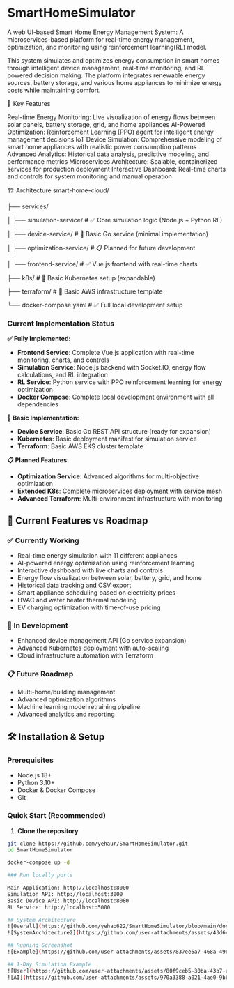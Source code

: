 # SmartHomeSimulator
A web UI-based Smart Home Energy Management System: A microservices-based platform for real-time energy management, optimization, and monitoring using reinforcement learning(RL) model.

This system simulates and optimizes energy consumption in smart homes through intelligent device management, real-time monitoring, and RL powered decision making. The platform integrates renewable energy sources, battery storage, and various home appliances to minimize energy costs while maintaining comfort.

🚀 Key Features

Real-time Energy Monitoring: Live visualization of energy flows between solar panels, battery storage, grid, and home appliances
AI-Powered Optimization: Reinforcement Learning (PPO) agent for intelligent energy management decisions
IoT Device Simulation: Comprehensive modeling of smart home appliances with realistic power consumption patterns
Advanced Analytics: Historical data analysis, predictive modeling, and performance metrics
Microservices Architecture: Scalable, containerized services for production deployment
Interactive Dashboard: Real-time charts and controls for system monitoring and manual operation

🏗️ Architecture
smart-home-cloud/

├── services/

│   ├── simulation-service/     # ✅ Core simulation logic (Node.js + Python RL)

│   ├── device-service/        # 🚧 Basic Go service (minimal implementation)

│   ├── optimization-service/  # 📋 Planned for future development

│   └── frontend-service/      # ✅ Vue.js frontend with real-time charts

├── k8s/                       # 🚧 Basic Kubernetes setup (expandable)

├── terraform/                 # 🚧 Basic AWS infrastructure template

└── docker-compose.yaml       # ✅ Full local development setup

### Current Implementation Status

**✅ Fully Implemented:**
- **Frontend Service**: Complete Vue.js application with real-time monitoring, charts, and controls
- **Simulation Service**: Node.js backend with Socket.IO, energy flow calculations, and RL integration
- **RL Service**: Python service with PPO reinforcement learning for energy optimization
- **Docker Compose**: Complete local development environment with all dependencies

**🚧 Basic Implementation:**
- **Device Service**: Basic Go REST API structure (ready for expansion)
- **Kubernetes**: Basic deployment manifest for simulation service
- **Terraform**: Basic AWS EKS cluster template

**📋 Planned Features:**
- **Optimization Service**: Advanced algorithms for multi-objective optimization
- **Extended K8s**: Complete microservices deployment with service mesh
- **Advanced Terraform**: Multi-environment infrastructure with monitoring

## 🎯 Current Features vs Roadmap

### ✅ Currently Working
- Real-time energy simulation with 11 different appliances
- AI-powered energy optimization using reinforcement learning
- Interactive dashboard with live charts and controls
- Energy flow visualization between solar, battery, grid, and home
- Historical data tracking and CSV export
- Smart appliance scheduling based on electricity prices
- HVAC and water heater thermal modeling
- EV charging optimization with time-of-use pricing

### 🚧 In Development
- Enhanced device management API (Go service expansion)
- Advanced Kubernetes deployment with auto-scaling
- Cloud infrastructure automation with Terraform

### 📋 Future Roadmap
- Multi-home/building management
- Advanced optimization algorithms
- Machine learning model retraining pipeline
- Advanced analytics and reporting

## 🛠️ Installation & Setup

### Prerequisites
- Node.js 18+
- Python 3.10+
- Docker & Docker Compose
- Git

### Quick Start (Recommended)

1. **Clone the repository**
```bash
git clone https://github.com/yehaur/SmartHomeSimulator.git
cd SmartHomeSimulator

docker-compose up -d

### Run locally ports

Main Application: http://localhost:8000
Simulation API: http://localhost:3000
Basic Device API: http://localhost:8080
RL Service: http://localhost:5000

## System Architecture
![Overall](https://github.com/yehao622/SmartHomeSimulator/blob/main/docs/images/ui_overall.png)
![SystemArchitecture2](https://github.com/user-attachments/assets/43d6c898-e6d2-4a9a-957e-bb662c4136f9)

## Running Screenshot
![Example](https://github.com/user-attachments/assets/837ee5a7-468a-496c-aed2-d1ba4d2f5f2c)

## 1-Day Simulation Example
![User](https://github.com/user-attachments/assets/80f9ceb5-30ba-43b7-a407-305f59980ef0)
![AI](https://github.com/user-attachments/assets/970a3388-a021-4ae0-9bbd-c7024b1e7eb7)
